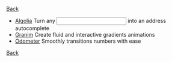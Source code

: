 [Back](./)

+ [Algolia](https://github.com/algolia/places) Turn any <input> into an address autocomplete
+ [Granim](https://github.com/sarcadass/granim.js) Create fluid and interactive gradients animations
+ [Odometer](https://github.com/HubSpot/odometer) Smoothly transitions numbers with ease

[Back](./)
